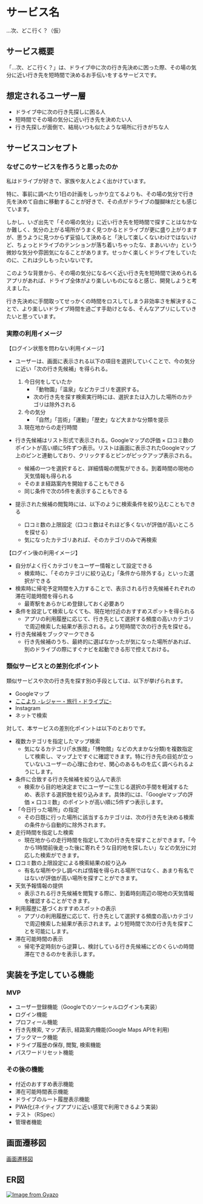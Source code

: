 # サービス名

...次、どこ行く？（仮）

## サービス概要

「...次、どこ行く？」は、ドライブ中に次の行き先決めに困った際、その場の気分に近い行き先を短時間で決めるお手伝いをするサービスです。

## 想定されるユーザー層
- ドライブ中に次の行き先探しに困る人
- 短時間でその場の気分に近い行き先を決めたい人
- 行き先探しが面倒で、結局いつも似たような場所に行きがちな人 
  
## サービスコンセプト
### なぜこのサービスを作ろうと思ったのか

私はドライブが好きで、家族や友人とよく出かけています。

特に、事前に調べたり1日の計画をしっかり立てるよりも、その場の気分で行き先を決めて自由に移動することが好きで、その点がドライブの醍醐味だとも感じています。

しかし、いざ出先で「その場の気分」に近い行き先を短時間で探すことはなかなか難しく、気分の上がる場所がうまく見つかるとドライブが更に盛り上がりますが、思うように見つからず妥協して決めると「決して楽しくないわけではないけど、ちょっとドライブのテンションが落ち着いちゃったな、まあいいか」という微妙な気分や雰囲気になることがあります。せっかく楽しくドライブをしていたのに、これは少しもったいないです。

このような背景から、その場の気分になるべく近い行き先を短時間で決められるアプリがあれば、ドライブ全体がより楽しいものになると感じ、開発しようと考えました。

行き先決めに手間取ってせっかくの時間をロスしてしまう非効率さを解決することで、より楽しいドライブ時間を過ごす手助けとなる、そんなアプリにしていきたいと思っています。

### 実際の利用イメージ
【ログイン状態を問わない利用イメージ】

- ユーザーは、画面に表示される以下の項目を選択していくことで、今の気分に近い「次の行き先候補」を得られる。
    1. 今日何をしていたか
        - 「動物園」「温泉」などカテゴリを選択する。
        - 次の行き先を探す検索実行時には、選択または入力した場所のカテゴリは除外される
    2. 今の気分
        - 「自然」「芸術」「運動」「歴史」など大まかな分類を提示
    3. 現在地からの走行時間
    
- 行き先候補はリスト形式で表示される。Googleマップの評価 × 口コミ数のポイントが高い順に5件ずつ表示。リストは画面に表示されたGoogleマップ上のピンと連動しており、クリックするとピンがピックアップ表示される。
    - 候補の一つを選択すると、詳細情報の閲覧ができる。到着時間の現地の天気情報も得られる
    - そのまま経路案内を開始することもできる
    - 同じ条件で次の5件を表示することもできる
      
- 提示された候補の閲覧時には、以下のように検索条件を絞り込むこともできる
    - 口コミ数の上限設定（口コミ数はそれほど多くないが評価が高いところを探せる）
    - 気になったカテゴリあれば、そのカテゴリのみで再検索

【ログイン後の利用イメージ】

- 自分がよく行くカテゴリをユーザー情報として設定できる
    - 検索時に、「そのカテゴリに絞り込む」「条件から除外する」といった選択ができる
- 検索時に帰宅予定時間を入力することで、表示される行き先候補それぞれの滞在可能時間を得られる
    - 最寄駅をあらかじめ登録しておく必要あり
- 条件を設定して検索しなくても、現在地付近のおすすめスポットを得られる
    - アプリの利用履歴に応じて、行き先として選択する頻度の高いカテゴリで周辺検索した結果が表示される。より短時間で次の行き先を探せる。
- 行き先候補をブックマークできる
    - 行き先候補のうち、最終的に選ばなかったが気になった場所があれば、別のドライブの際にすぐナビを起動できる形で控えておける。

### 類似サービスとの差別化ポイント
類似サービスや次の行き先を探す別の手段としては、以下が挙げられます。

- Googleマップ
- [ここより -レジャー・旅行・ドライブに- ](https://apps.apple.com/jp/app/%E3%81%93%E3%81%93%E3%82%88%E3%82%8A-%E3%83%AC%E3%82%B8%E3%83%A3%E3%83%BC-%E6%97%85%E8%A1%8C-%E3%83%89%E3%83%A9%E3%82%A4%E3%83%96%E3%81%AB/id1619728475)
- Instagram
- ネットで検索

対して、本サービスの差別化ポイントは以下のとおりです。

- 複数カテゴリを指定したマップ検索
    - 気になるカテゴリ(「水族館」「博物館」などの大まかな分類)を複数指定して検索し、マップ上ですぐに確認できます。特に行き先の目処が立っていないユーザーの心理に合わせ、関心のあるものを広く調べられるようにします。
- 条件に合致する行き先候補を絞り込んで表示
    - 検索から目的地決定までにユーザーに生じる選択の手間を軽減するため、表示する選択肢を絞り込みます。具体的には、「Googleマップの評価 × 口コミ数」のポイントが高い順に5件ずつ表示します。
- 「今日行った場所」の指定
    - その日既に行った場所に該当するカテゴリは、次の行き先を決める検索の条件から自動的に除外されます。
- 走行時間を指定した検索
    - 現在地からの走行時間を指定して次の行き先を探すことができます。「今から1時間前後走った後に寄れそうな目的地を探したい」などの気分に対応した検索ができます。
- 口コミ数の上限設定による検索結果の絞り込み
    - 有名な場所や少し調べれば情報を得られる場所ではなく、あまり有名ではないが評価が高い場所を探すことができます。
- 天気予報情報の提供
    - 表示される行き先候補を閲覧する際に、到着時刻周辺の現地の天気情報を確認することができます。
- 利用履歴に基づくおすすめスポットの表示
    - アプリの利用履歴に応じて、行き先として選択する頻度の高いカテゴリで周辺検索した結果が表示されます。より短時間で次の行き先を探すことを可能にします。
- 滞在可能時間の表示
    - 帰宅予定時刻から逆算し、検討している行き先候補にどのくらいの時間滞在できるのかを表示します。

## 実装を予定している機能

### MVP

- ユーザー登録機能（Googleでのソーシャルログインも実装）
- ログイン機能
- プロフィール機能
- 行き先検索, マップ表示, 経路案内機能(Google Maps APIを利用)
- ブックマーク機能
- ドライブ履歴の保存, 閲覧, 検索機能
- パスワードリセット機能

### その後の機能

- 付近のおすすめ表示機能
- 滞在可能時間表示機能
- ドライブのルート履歴表示機能
- PWA化(ネイティブアプリに近い感覚で利用できるよう実装)
- テスト（RSpec）
- 管理者機能

## 画面遷移図
[画面遷移図](https://www.figma.com/file/iU0kAQMW4nNlqC3HHIdpRf/画面遷移図?type=design&node-id=0-1&mode=design&t=AhLcQdSYLoVKUOHp-0)

## ER図
[![Image from Gyazo](https://i.gyazo.com/55aa390a5c6d261e9d98b742bb9ee9c4.png)](https://gyazo.com/55aa390a5c6d261e9d98b742bb9ee9c4)
